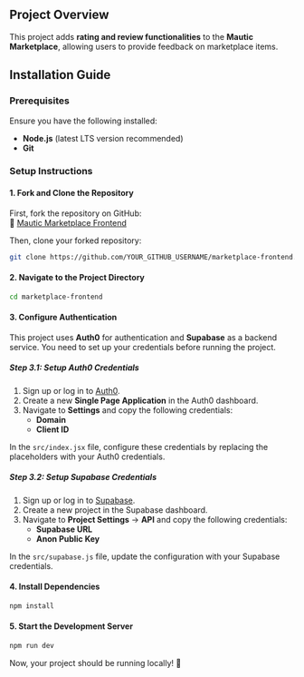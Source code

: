  ## Project Overview  

This project adds **rating and review functionalities** to the **Mautic Marketplace**, allowing users to provide feedback on marketplace items.  

## Installation Guide  

### Prerequisites  

Ensure you have the following installed:  
- **Node.js** (latest LTS version recommended)  
- **Git**  

### Setup Instructions  

#### 1. Fork and Clone the Repository  

First, fork the repository on GitHub:  
🔗 [Mautic Marketplace Frontend](https://github.com/mautic/marketplace-frontend)  

Then, clone your forked repository:  

```bash
git clone https://github.com/YOUR_GITHUB_USERNAME/marketplace-frontend.git
```

#### 2. Navigate to the Project Directory  

```bash
cd marketplace-frontend
```

#### 3. Configure Authentication  

This project uses **Auth0** for authentication and **Supabase** as a backend service. You need to set up your credentials before running the project.

##### **Step 3.1: Setup Auth0 Credentials**  

1. Sign up or log in to [Auth0](https://auth0.com/).  
2. Create a new **Single Page Application** in the Auth0 dashboard.  
3. Navigate to **Settings** and copy the following credentials:  
   - **Domain**  
   - **Client ID**  

In the `src/index.jsx` file, configure these credentials by replacing the placeholders with your Auth0 credentials.

##### **Step 3.2: Setup Supabase Credentials**  

1. Sign up or log in to [Supabase](https://supabase.com/).  
2. Create a new project in the Supabase dashboard.  
3. Navigate to **Project Settings** → **API** and copy the following credentials:  
   - **Supabase URL**  
   - **Anon Public Key**  

In the `src/supabase.js` file, update the configuration with your Supabase credentials.

#### 4. Install Dependencies  

```bash
npm install
```

#### 5. Start the Development Server  

```bash
npm run dev
```

Now, your project should be running locally! 🚀  
